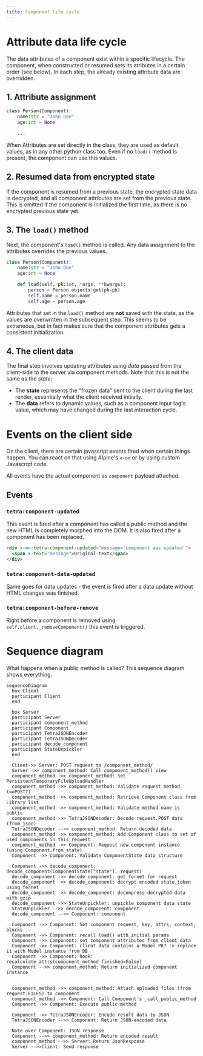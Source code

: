 ```yaml
---
title: Component life cycle
---
```


# Attribute data life cycle

The data attributes of a component exist within a specific lifecycle. The component, when constructed or resumed sets its atributes in a certain order (see below). In each step, the already existing attribute data are overridden.

## 1. Attribute assignment

```python
class Person(Component):
    name:str = "John Doe"
    age:int = None

    ...
```

When Attributes are set directly in the class, they are used as default values, as in any other python class too. Even if no `load()` method is present, the component can use this values.

## 2. Resumed data from encrypted state

If the component is resumed from a previous state, the encrypted state data is decrypted, and all component attributes are set from the previous state.
This is omitted if the component is initialized the first time, as there is no encrypted previous state yet.

## 3. The `load()` method

Next, the component's `load()` method is called. Any data assignment to the attributes overrides the previous values.

```python
class Person(Component):
    name:str = "John Doe"
    age:int = None

    def load(self, pk:int, *args, **kwargs):
        person = Person.objects.get(pk=pk)
        self.name = person.name
        self.age = person.age
```

Attributes that set in the `load()` method are **not** saved with the state, as the values are overwritten in the subsequent step. This seems to be extraneous, but in fact makes sure that the component attributes gets a consistent initialization.


## 4. The client data

The final step involves updating attributes using *data* passed from the client-side to the server via component methods. Note that this is not the same as the *state*:

 * The **state** represents the "frozen data" sent to the client during the last render, essentially what the client received initially. 
 * The **data** refers to dynamic values, such as a component input tag's value, which may have changed during the last interaction cycle.


# Events on the client side

On the client, there are certain javascript events fired when certain things happen. You can react on that using Alpine's `x-on` or by using custom Javascript code.

All events have the actual component as `component` payload attached.

## Events

### `tetra:component-updated`
This event is fired after a component has called a public method and the new HTML is completely morphed into the DOM.
It is also fired after a component has been replaced.

```html
<div x-on:tetra:component-updated="message='component was updated'">
  <span x-text="message">Original text</span>
</div>
```

### `tetra:component-data-updated`

Same goes for data updates - the event is fired after a data update without HTML changes was finished.

### `tetra:component-before-remove`

Right before a component is removed using `self.client._removeComponent()` this event is triggered.

# Sequence diagram

What happens when a public method is called? This sequence diagram shows everything.
```mermaid
sequenceDiagram
  box Client
  participant Client  
  end

  box Server
  participant Server  
  participant component_method  
  participant Component  
  participant TetraJSONEncoder  
  participant TetraJSONDecoder  
  participant decode_component  
  participant StateUnpickler 
  end

  Client->> Server: POST request to /component_method/
  Server ->> component_method: Call component_method() view
  component_method ->> component_method: Set PersistentTemporaryFileUploadHandler
  component_method ->> component_method: Validate request method (==POST?)
  component_method ->> component_method: Retrieve Component class from Library list
  component_method ->> component_method: Validate method name is public
  component_method ->> TetraJSONDecoder: Decode request.POST data (from_json)
  TetraJSONDecoder -->> component_method: Return decoded data
  component_method ->> component_method: Add Component class to set of used components in this request
  component_method ->> Component: Request new component instance (using Component.from_state)
  Component ->> Component: Validate ComponentState data structure

  Component ->> decode_component: decode_component(ComponentState["state"], request)
  decode_component ->> decode_component: get fernet for request
  decode_component ->> decode_component: decrypt encoded state_token using fernet
  decode_component ->> decode_component: decompress decrypted data with gzip
  decode_component ->> StateUnpickler: unpickle component data state
  StateUnpickler -->> decode_component: component
  decode_component -->> Component: component

  Component ->> Component: Set component request, key, attrs, context, blocks
  Component ->> Component: recall load() with initial params
  Component ->> Component: set component attributes from client data
  Component ->> Component: client data contains a Model PK? -> replace it with Model instance from DB
  Component ->> Component: hook: recalculate_attrs(component_method_finished=False)
  Component -->> component_method: Return initialized component instance


  component_method ->> component_method: Attach uploaded files (from request.FILES) to component
  component_method ->> Component: Call Component's _call_public_method
  Component ->> Component: Execute public method

  Component ->> TetraJSONEncoder: Encode result data to JSON
  TetraJSONEncoder -->> Component: Return JSON-encoded data

  Note over Component: JSON response
  Component -->> component_method: Return encoded result
  component_method -->> Server: Return JsonResponse
  Server -->>Client: Send response


```
